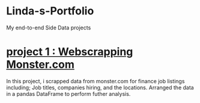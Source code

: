 # Linda-s-Portfolio
My end-to-end Side Data projects  

# [project 1 : Webscrapping Monster.com](https://github.com/nalie-linda/web_scrapping)
In this project, i scrapped data from monster.com for finance job listings including;
Job titles, companies hiring, and the locations.  Arranged the data in a pandas DataFrame to perform futher analysis.
